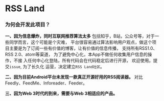 # RSS Land

### 为何会开发此项目？

**一、因为信息爆炸，同时互联网推荐算法太多**
包括知乎，B站，公众号等，对于一些同学而言，这个可能是个灾难，
平台很容易通过算法影响用户观点，做这个项目主要是为了订阅一些有价值的博客，让有价值的信息传播，
支持所有RSS1.0、RSS 2.0、atom等渠道， 为了避免中心化，本App不做任何收集用户信息的操作，不接
入任何中心化登陆，所有代码会在代码稳定后进行开源， 欢迎使用。提交`issue`, 为了长久化
运营，决定建立`RSS Land社区`。 

**二、因为目前Android平台未发现一款真正开源好用的RSS阅读器。**
对比Feedly、FeedMe、Inforeader、Feeder。

**三、因为Web 3时代的到来，需要与Web 3相适应的产品。**